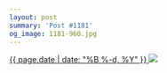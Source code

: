 ```yaml
---
layout: post
summary: 'Post #1181'
og_image: 1181-960.jpg
---
```


<p>
 <time>
  <a href="/1181">
   {{ page.date | date: "%B %-d, %Y" }}
  </a>
 </time>
 <a href="/1181">
  <img data-taken="7/14/2020" sizes="(min-width: 700px) 50vw, calc(100vw - 2rem)" src="{{ site.assets_url }}/1181-480.jpg" srcset="{{ site.assets_url }}/1181-240.jpg 240w, {{ site.assets_url }}/1181-480.jpg 480w, {{ site.assets_url }}/1181-720.jpg 720w, {{ site.assets_url }}/1181-960.jpg 960w"/>
 </a>
</p>
